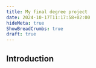```yaml
---
title: My final degree project
date: 2024-10-17T11:17:58+02:00
hideMeta: true
ShowBreadCrumbs: true
draft: true
---
```


## Introduction